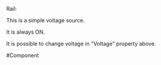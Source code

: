 Rail:

This is a simple voltage source.

It is always ON.

It is possible to change voltage in "Voltage" property above.

#Component